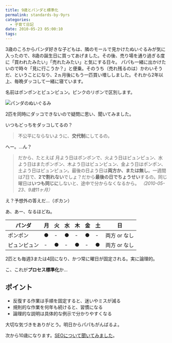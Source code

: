 ```yaml
---
title: 9歳とパンダと標準化
permalink: standards-by-9yrs
categories:
  - 子育て日記
date: 2010-05-23 05:00:10
tags:
---
```


3歳のころからパンダ好きな子どもは、隣のモールで見かけたぬいぐるみが気に入ったので、8歳の誕生日に買ってあげました。その後、売り場を通り過ぎる度に「買われたみたい」「売れたみたい」と気にする日々。
パパも一緒に出かけたいので時々「見に行こうか？」と便乗。そのうち（売れ残るのは）かわいそうだ、ということになり、2ヵ月後にもう一匹買い増ししました。それから2年以上、毎晩ダッコして一緒に寝ています。

名前はポンポンとピュンピュン。ピンクのリボンで区別します。

![パンダのぬいぐるみ](/images/ia-kid/200805-panda.png)

2匹を同時にダッコできないので疑問に思い、聞いてみました。

いつもどっちをダッコしてるの？

> 不公平にならないように、**交代制**にしてるの。

へー。...ん？

> だから、たとえば
> 月よう日はポンポンで、火よう日はピュンピュン、水よう日はまたポンポン、木よう日はピュンピュン、金よう日はポンポン、土よう日はピュンピュン。最後の日よう日は**両方か、または無し**。一週間は7日で、**2で割れない**でしょ？だから**最後の日でちょうせい**するの。同じ曜日は**いつも同じに**しないと、途中で分からなくなるから。
_（2010-05-23、9歳11ヶ月）_

え？予想外の答えだ...（ポカン）

あ、あー、なるほどね。

パンダ     | 月 | 火 | 水 | 木 | 金 | 土 | 日
----------| ---|----|---|----|---|---|---
ポンポン   | ● | - | ● | - | ● | - | 両方 or なし
ピュンピュン| - | ● | - | ● | - | ● | 両方 or なし

2匹とも毎週3または4回になり、かつ常に曜日が固定される。実に論理的。

こ、これが**プロセス標準化**か...

## ポイント

* 反復する作業は手順を固定すると、迷いやミスが減る
* 規則的な作業を何年も続けると、習慣になる
* 論理的な説明は具体的な例示で分かりやすくなる

大切な気づきをありがとう。明日からパパもがんばるよ。

次から10歳になります。[SEOについて聞いてみました](../seo-advice-from-10yrs-kid/)。